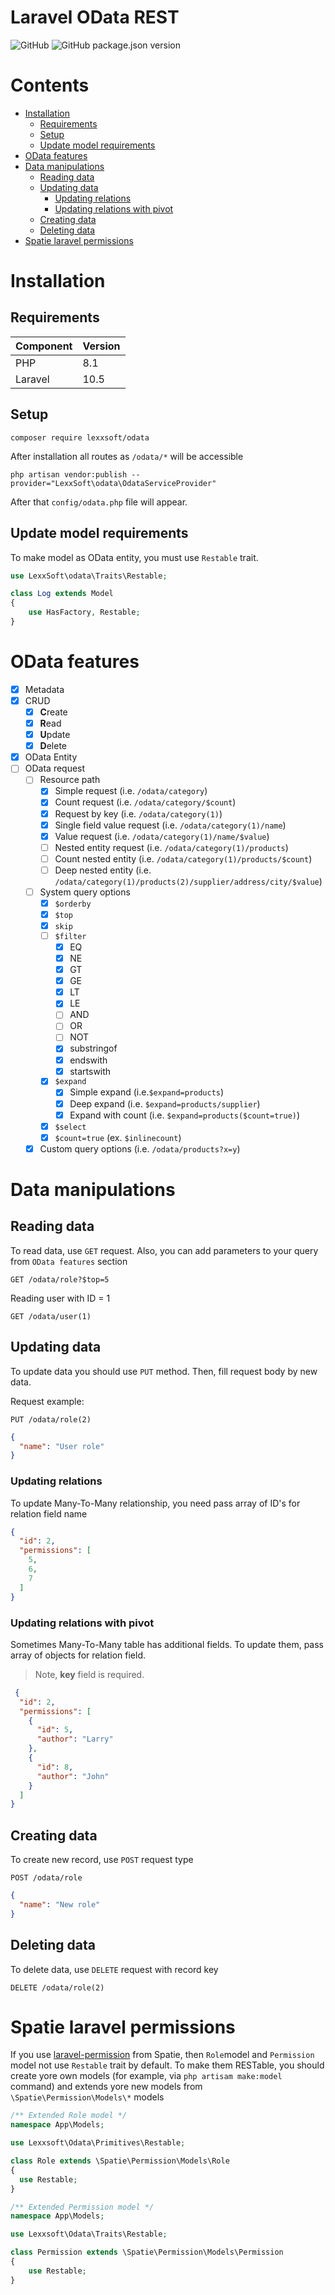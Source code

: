 # Laravel OData REST

![GitHub](https://img.shields.io/github/license/lexxyar/odata)
![GitHub package.json version](https://img.shields.io/github/package-json/v/lexxyar/odata)

# Contents

- [Installation](#installation)
    * [Requirements](#requirements)
    * [Setup](#setup)
    * [Update model requirements](#update-model-requirements)
- [OData features](#odata-features)
- [Data manipulations](#data-manipulations)
    * [Reading data](#reading-data)
    * [Updating data](#updating-data)
        + [Updating relations](#updating-relations)
        + [Updating relations with pivot](#updating-relations-with-pivot)
    * [Creating data](#creating-data)
    * [Deleting data](#deleting-data)
- [Spatie laravel permissions](#spatie-laravel-permissions)

# Installation

## Requirements

| Component | Version |
|-----------|---------|
| PHP       | 8.1     |
| Laravel   | 10.5    |

## Setup

```shell script
composer require lexxsoft/odata
```

After installation all routes as `/odata/*` will be accessible

```shell script
php artisan vendor:publish --provider="LexxSoft\odata\OdataServiceProvider"
``` 

After that `config/odata.php` file will appear.

## Update model requirements

To make model as OData entity, you must use `Restable` trait.

```php
use LexxSoft\odata\Traits\Restable;

class Log extends Model
{
    use HasFactory, Restable;
}
```  

# OData features

- [x] Metadata
- [x] CRUD
    - [x] **C**reate
    - [x] **R**ead
    - [x] **U**pdate
    - [x] **D**elete
- [x] OData Entity
- [ ] OData request
    - [ ] Resource path
        - [x] Simple request (i.e. `/odata/category`)
        - [x] Count request (i.e. `/odata/category/$count`)
        - [x] Request by key (i.e. `/odata/category(1)`)
        - [X] Single field value request (i.e. `/odata/category(1)/name`)
        - [X] Value request (i.e. `/odata/category(1)/name/$value`)
        - [ ] Nested entity request (i.e. `/odata/category(1)/products`)
        - [ ] Count nested entity (i.e. `/odata/category(1)/products/$count`)
        - [ ] Deep nested entity (i.e. `/odata/category(1)/products(2)/supplier/address/city/$value`)
    - [ ] System query options
        - [x] `$orderby`
        - [x] `$top`
        - [x] `skip`
        - [ ] `$filter`
            - [x] EQ
            - [x] NE
            - [x] GT
            - [x] GE
            - [x] LT
            - [x] LE
            - [ ] AND
            - [ ] OR
            - [ ] NOT
            - [X] substringof
            - [X] endswith
            - [X] startswith
        - [X] `$expand`
            - [x] Simple expand (i.e.`$expand=products`)
            - [x] Deep expand (i.e. `$expand=products/supplier`)
            - [X] Expand with count (i.e. `$expand=products($count=true)`)
        - [X] `$select`
        - [X] `$count=true` (ex. `$inlinecount`)
    - [X] Custom query options (i.e. `/odata/products?x=y`)

# Data manipulations

## Reading data

To read data, use `GET` request. Also, you can add parameters to your query from `OData features` section

```http request
GET /odata/role?$top=5
```

Reading user with ID = 1

```http request
GET /odata/user(1)
```

## Updating data

To update data you should use `PUT` method. Then, fill request body by new data.

Request example:

```http request
PUT /odata/role(2)
```

```json
{
  "name": "User role"
}
``` 

### Updating relations

To update Many-To-Many relationship, you need pass array of ID's for relation field name

```json
{
  "id": 2,
  "permissions": [
    5,
    6,
    7
  ]
}
```

### Updating relations with pivot

Sometimes Many-To-Many table has additional fields. To update them, pass array of objects for relation field.
> Note, **key** field is required.

```json
 {
  "id": 2,
  "permissions": [
    {
      "id": 5,
      "author": "Larry"
    },
    {
      "id": 8,
      "author": "John"
    }
  ]
}
 ``` 

## Creating data

To create new record, use `POST` request type

```http request
POST /odata/role
```

```json
{
  "name": "New role"
}
```

## Deleting data

To delete data, use `DELETE` request with record key

```http request
DELETE /odata/role(2)
```

# Spatie laravel permissions

If you use [laravel-permission](https://spatie.be/docs/laravel-permission/v5/introduction) from Spatie, then `Role`model
and `Permission` model not use `Restable` trait by default. To make them RESTable, you should create yore own models
(for example, via `php artisam make:model` command) and extends yore new models from
`\Spatie\Permission\Models\*` models

```php
/** Extended Role model */
namespace App\Models;

use Lexxsoft\Odata\Primitives\Restable;

class Role extends \Spatie\Permission\Models\Role
{
  use Restable;
}
```

```php
/** Extended Permission model */
namespace App\Models;

use Lexxsoft\Odata\Traits\Restable;

class Permission extends \Spatie\Permission\Models\Permission
{
    use Restable;
}
```
